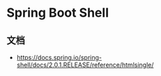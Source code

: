 # Spring Boot Shell


## 文档

- https://docs.spring.io/spring-shell/docs/2.0.1.RELEASE/reference/htmlsingle/